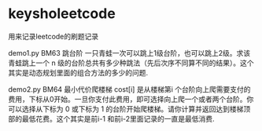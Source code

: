 # keysholeetcode
用来记录leetcode的刷题记录

demo1.py BM63 跳台阶 一只青蛙一次可以跳上1级台阶，也可以跳上2级。求该青蛙跳上一个 n 级的台阶总共有多少种跳法（先后次序不同算不同的结果）。这个其实是动态规划里面的组合方法的多少的问题.

demo2.py BM64 最小代价爬楼梯 cost[i]  是从楼梯第i 个台阶向上爬需要支付的费用，下标从0开始。一旦你支付此费用，即可选择向上爬一个或者两个台阶。你可以选择从下标为 0 或下标为 1 的台阶开始爬楼梯。请你计算并返回达到楼梯顶部的最低花费。这个其实是前i-1 和前i-2里面记录的一直是最低消费.
